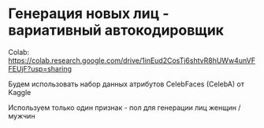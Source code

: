 # Генерация новых лиц - вариативный автокодировщик

Colab: https://colab.research.google.com/drive/1inEud2CosTj6shtvR8hUWw4unVFFEUjF?usp=sharing

Будем использовать набор данных атрибутов CelebFaces (CelebA) от Kaggle

Используем только один признак - пол для генерации лиц женщин / мужчин

